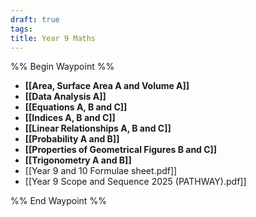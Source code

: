 ```yaml
---
draft: true
tags: 
title: Year 9 Maths
---
```


%% Begin Waypoint %%

- **[[Area, Surface Area A and Volume A]]**
- **[[Data Analysis A]]**
- **[[Equations A, B and C]]**
- **[[Indices A, B and C]]**
- **[[Linear Relationships A, B and C]]**
- **[[Probability A and B]]**
- **[[Properties of Geometrical Figures B and C]]**
- **[[Trigonometry A and B]]**
- [[Year 9 and 10 Formulae sheet.pdf]]
- [[Year 9 Scope and Sequence 2025 (PATHWAY).pdf]]

%% End Waypoint %%
